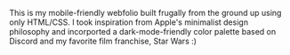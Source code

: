 This is my mobile-friendly webfolio built frugally from the ground up using only HTML/CSS. I took inspiration from Apple's minimalist design philosophy and incorported a dark-mode-friendly color palette based on Discord and my favorite film franchise, Star Wars :)
